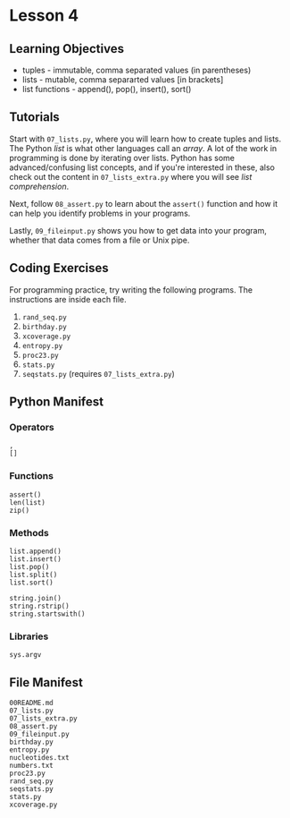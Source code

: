 Lesson 4
========

## Learning Objectives ##

* tuples - immutable, comma separated values (in parentheses)
* lists - mutable, comma separarted values [in brackets]
* list functions - append(), pop(), insert(), sort()

## Tutorials ##

Start with `07_lists.py`, where you will learn how to create tuples and
lists. The Python *list* is what other languages call an *array*. A lot
of the work in programming is done by iterating over lists. Python has
some advanced/confusing list concepts, and if you're interested in
these, also check out the content in `07_lists_extra.py` where you will
see *list comprehension*.

Next, follow `08_assert.py` to learn about the `assert()` function and
how it can help you identify problems in your programs.

Lastly, `09_fileinput.py` shows you how to get data into your program,
whether that data comes from a file or Unix pipe.

## Coding Exercises ##

For programming practice, try writing the following programs. The
instructions are inside each file.

1. `rand_seq.py`
2. `birthday.py`
3. `xcoverage.py`
4. `entropy.py`
5. `proc23.py`
6. `stats.py`
7. `seqstats.py` (requires `07_lists_extra.py`)

## Python Manifest ##

### Operators

	,
	[]

### Functions

	assert()
	len(list)
	zip()

### Methods

	list.append()
	list.insert()
	list.pop()
	list.split()
	list.sort()
	
	string.join()
	string.rstrip()
	string.startswith()

### Libraries

	sys.argv

## File Manifest ##

	00README.md
	07_lists.py
	07_lists_extra.py
	08_assert.py
	09_fileinput.py
	birthday.py
	entropy.py
	nucleotides.txt
	numbers.txt
	proc23.py
	rand_seq.py
	seqstats.py
	stats.py
	xcoverage.py
